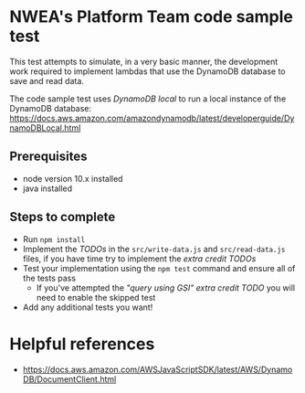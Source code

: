 # NWEA's Platform Team code sample test

This test attempts to simulate, in a very basic manner, the development work required to implement lambdas that use 
the DynamoDB database to save and read data.  

The code sample test uses *DynamoDB local* to run a local instance of the DynamoDB database:
https://docs.aws.amazon.com/amazondynamodb/latest/developerguide/DynamoDBLocal.html 

## Prerequisites
- node version 10.x installed
- java installed

## Steps to complete
- Run ````npm install````
- Implement the *TODOs* in the ````src/write-data.js```` and ````src/read-data.js```` files, if you have time try to 
    implement the *extra credit TODOs* 
- Test your implementation using the ````npm test```` command and ensure all of the tests pass 
    - If you've attempted the *"query using GSI" extra credit TODO* you will need to enable the skipped test
- Add any additional tests you want! 
    
# Helpful references
- https://docs.aws.amazon.com/AWSJavaScriptSDK/latest/AWS/DynamoDB/DocumentClient.html
